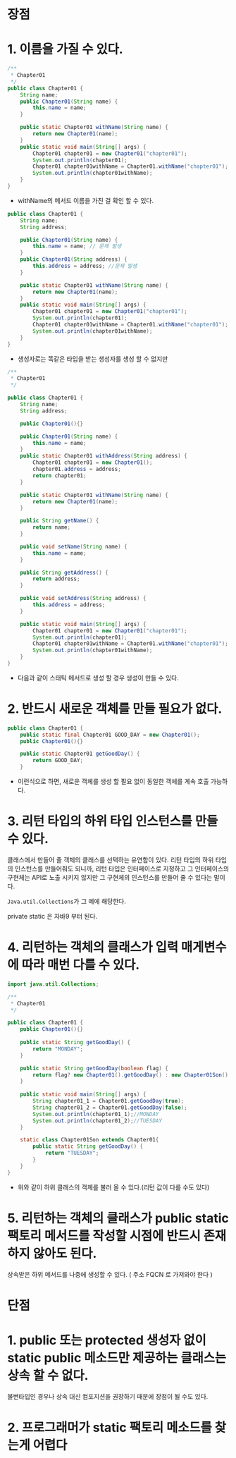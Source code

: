 # 장점

# 1. 이름을 가질 수 있다.

```java
/**
 * Chapter01
 */
public class Chapter01 {
    String name;
    public Chapter01(String name) {
        this.name = name;
    }

    public static Chapter01 withName(String name) {
        return new Chapter01(name);
    }
    public static void main(String[] args) {
        Chapter01 chapter01 = new Chapter01("chapter01");
        System.out.println(chapter01);
        Chapter01 chapter01withName = Chapter01.withName("chapter01");
        System.out.println(chapter01withName);
    }
}
```

- withName의 메서드 이름을 가진 걸 확인 할 수 있다.

```java
public class Chapter01 {
    String name;
    String address;

    public Chapter01(String name) {
        this.name = name; // 문제 발생
    }
    public Chapter01(String address) {
        this.address = address; //문제 발생
    }

    public static Chapter01 withName(String name) {
        return new Chapter01(name);
    }
    public static void main(String[] args) {
        Chapter01 chapter01 = new Chapter01("chapter01");
        System.out.println(chapter01);
        Chapter01 chapter01withName = Chapter01.withName("chapter01");
        System.out.println(chapter01withName);
    }
}
```

- 생성자로는 똑같은 타입을 받는 생성자를 생성 할 수 없지만

```java
/**
 * Chapter01
 */

public class Chapter01 {
    String name;
    String address;

    public Chapter01(){}

    public Chapter01(String name) {
        this.name = name;
    }
    public static Chapter01 withAddress(String address) {
        Chapter01 chapter01 = new Chapter01();
        chapter01.address = address;
        return chapter01;
    }

    public static Chapter01 withName(String name) {
        return new Chapter01(name);
    }

    public String getName() {
        return name;
    }

    public void setName(String name) {
        this.name = name;
    }

    public String getAddress() {
        return address;
    }

    public void setAddress(String address) {
        this.address = address;
    }

    public static void main(String[] args) {
        Chapter01 chapter01 = new Chapter01("chapter01");
        System.out.println(chapter01);
        Chapter01 chapter01withName = Chapter01.withName("chapter01");
        System.out.println(chapter01withName);
    }
}
```

- 다음과 같이 스태틱 메서드로 생성 할 경우 생성이 만들 수 있다.

# 2. 반드시 새로운 객체를 만들 필요가 없다.

```java
public class Chapter01 {
    public static final Chapter01 GOOD_DAY = new Chapter01();
    public Chapter01(){}

    public static Chapter01 getGoodDay() {
        return GOOD_DAY;
    }
```

- 이런식으로 하면, 새로운 객체를 생성 할 필요 없이 동일한 객체를 계속 호출 가능하다.

# 3. 리턴 타입의 하위 타입 인스턴스를 만들 수 있다.

클래스에서 만들어 줄 객체의 클래스를 선택하는 유연함이 있다. 리턴 타입의 하위 타입의 인스턴스를 만들어줘도 되니까, 리턴 타입은 인터페이스로 지정하고 그 인터페이스의 구현체는 API로 노출 시키지 않지만 그 구현체의 인스턴스를 만들어 줄 수 있다는 말이다.

`Java.util.Collections`가 그 예에 해당한다.

 private static 은 자바9 부터 된다.

# 4. 리턴하는 객체의 클래스가 입력 매게변수에 따라 매번 다를 수 있다.

```java
import java.util.Collections;

/**
 * Chapter01
 */

public class Chapter01 {
    public Chapter01(){}
    
    public static String getGoodDay() {
        return "MONDAY";
    }

    public static String getGoodDay(boolean flag) {
        return flag? new Chapter01().getGoodDay() : new Chapter01Son().getGoodDay() ;
    }
    
    public static void main(String[] args) {
        String chapter01_1 = Chapter01.getGoodDay(true);
        String chapter01_2 = Chapter01.getGoodDay(false);
        System.out.println(chapter01_1);//MONDAY
        System.out.println(chapter01_2);//TUESDAY
    }

    static class Chapter01Son extends Chapter01{
        public static String getGoodDay() {
            return "TUESDAY";
        }
    }
}
```

- 위와 같이 하위 클래스의 객체를 불러 올 수 있다.(리턴 값이 다를 수도 있다)

# 5. 리턴하는 객체의 클래스가 public static 팩토리 메서드를 작성할 시점에 반드시 존재하지 않아도 된다.

상속받은 하위 메서드를 나중에 생성할 수 있다. ( 주소 FQCN 로 가져와야 한다 )

# 단점

# 1. public 또는 protected 생성자 없이 static public 메소드만 제공하는 클래스는 상속 할 수 없다.

불변타입인 경우나 상속 대신 컴포지션을 권장하기 때문에 장점이 될 수도 있다.

# 2. 프로그래머가 static 팩토리 메소드를 찾는게 어렵다